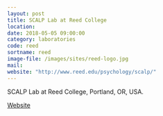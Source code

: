```yaml
---
layout: post
title: SCALP Lab at Reed College
location:
date: 2018-05-05 09:00:00
category: laboratories
code: reed
sortname: reed
image-file: /images/sites/reed-logo.jpg
mail:
website: "http://www.reed.edu/psychology/scalp/"
---
```

SCALP Lab at Reed College, Portland, OR, USA.

[Website](http://www.reed.edu/psychology/scalp/)
